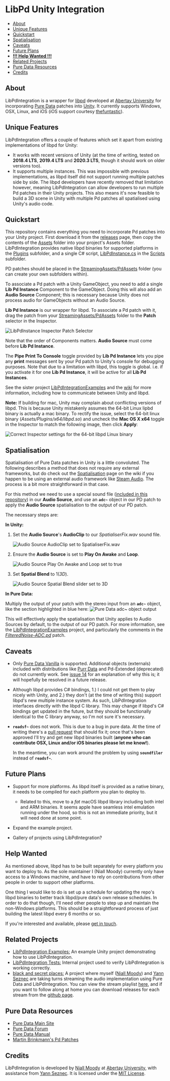 # LibPd Unity Integration

- [About](#about)
- [Unique Features](#unique-features)
- [Quickstart](#quickstart)
- [Spatialisation](#spatialisation)
- [Caveats](#caveats)
- [Future Plans](#future-plans)
- **[!!! Help Wanted !!!](#help-wanted)**
- [Related Projects](#related-projects)
- [Pure Data Resources](#pure-data-resources)
- [Credits](#credits)

## About

LibPdIntegration is a wrapper for [libpd](https://github.com/libpd/libpd) developed at [Abertay University](http://www.abertay.ac.uk) for incorporating [Pure Data](https://puredata.info/) patches into [Unity](https://unity3d.com/). It currently supports Windows, OSX, Linux, and iOS (iOS support courtesy [thefuntastic](https://github.com/thefuntastic)).

## Unique Features

LibPdIntegration offers a couple of features which set it apart from existing implementations of libpd for Unity:

- It works with recent versions of Unity (at the time of writing, tested on **2018.4 LTS**, **2019.4 LTS** and **2020.3 LTS**, though it should work on older versions too).
- It supports multiple instances. This was impossible with previous implementations, as libpd itself did not support running multiple patches side by side. The libpd developers have recently removed that limitation however, meaning LibPdIntegration can allow developers to run multiple Pd patches in their Unity projects. This also means it's now feasible to build a 3D scene in Unity with multiple Pd patches all spatialised using Unity's audio code.

## Quickstart

This repository contains everything you need to incorporate Pd patches into your Unity project. First download it from the [releases](https://github.com/LibPdIntegration/LibPdIntegration/releases) page, then copy the contents of the [Assets](Assets/) folder into your project's Assets folder. LibPdIntegration provides native libpd binaries for supported platforms in the [Plugins](Assets/Plugins/) subfolder, and a single C# script, [LibPdInstance.cs](Assets/Scripts/LibPdInstance.cs) in the [Scripts](Assets/Scripts/) subfolder.

PD patches should be placed in the [StreamingAssets/PdAssets](Assets/StreamingAssets/PdAssets/) folder (you can create your own subfolders within).

To associate a Pd patch with a Unity GameObject, you need to add a single **Lib Pd Instance** Component to the GameObject. Doing this will also add an **Audio Source** Component; this is necessary because Unity does not process audio for GameObjects without an Audio Source.

**Lib Pd Instance** is our wrapper for libpd. To associate a Pd patch with it, drag the patch from your [StreamingAssets/PdAssets](Assets/StreamingAssets/PdAssets/) folder to the **Patch** selector in the Inspector.

![LibPdInstance Inspector Patch Selector](docs/images/libpdinstance-patch.png)

Note that the order of Components matters. **Audio Source** must come before **Lib Pd Instance**.

The **Pipe Print To Console** toggle provided by **Lib Pd Instance** lets you pipe any **print** messages sent by your Pd patch to Unity's console for debugging purposes. Note that due to a limitation with libpd, this toggle is global. i.e. if you activate it for one **Lib Pd Instance**, it will be active for all **Lib Pd Instances**.

See the sister project [LibPdIntegrationExamples](https://github.com/LibPdIntegration/LibPdIntegrationExamples) and the [wiki](https://github.com/LibPdIntegration/LibPdIntegration/wiki) for more information, including how to communicate between Unity and libpd.

**Note:** If building for mac, Unity may complain about conflicting versions of libpd. This is because Unity mistakenly assumes the 64-bit Linux lipbd binary is actually a mac binary. To rectify the issue, select the 64-bit linux binary (*Assets/Plugins/x64/libpd.so*) and uncheck the **Mac OS X x64** toggle in the Inspector to match the following image, then click **Apply**:

![Correct Inspector settings for the 64-bit libpd Linux binary](docs/images/osx-linux-binary-exclusion.png)

## Spatialisation

Spatialisation of Pure Data patches in Unity is a little convoluted. The following describes a method that does not require any external frameworks, but do check out the [Spatialisation](https://github.com/LibPdIntegration/LibPdIntegration/wiki/spatialisation) page on the wiki if you happen to be using an external audio framework like [Steam Audio](https://valvesoftware.github.io/steam-audio/). The process is a bit more straightforward in that case.

For this method we need to use a special sound file ([included in this repository](https://github.com/LibPdIntegration/LibPdIntegration/blob/master/extras/SpatialiserFix.wav)) in our **Audio Source**, and use an **`adc~`** object in our PD patch to apply the **Audio Source** spatialisation to the output of our PD patch.

The necessary steps are:

**In Unity:**

1. Set the **Audio Source**'s **AudioClip** to our *SpatialiserFix.wav* sound file.

   ![Audio Source AudioClip set to SpatialiserFix.wav](docs/images/spatialiserfix-audioclip.png)

2. Ensure the **Audio Source** is set to **Play On Awake** and **Loop**.

   ![Audio Source Play On Awake and Loop set to true](docs/images/spatialiserfix-loop.png)

3. Set **Spatial Blend** to 1(_3D_).

   ![Audio Source Spatial Blend slider set to 3D](docs/images/spatialiserfix-spatialblend.png)

**In Pure Data:**

Multiply the output of your patch with the stereo input from an **`adc~`** object, like the section highlighted in blue here:
![Pure Data adc~ object output](docs/images/spatialiserfix-adc.png)

This will effectively apply the spatialisation that Unity applies to Audio Sources by default, to the output of our PD patch. For more information, see the [LibPdIntegrationExamples](https://github.com/LibPdIntegration/LibPdIntegrationExamples) project, and particularly the comments in the [_FilteredNoise-ADC.pd_](https://github.com/LibPdIntegration/LibPdIntegrationExamples/blob/master/Assets/StreamingAssets/PdAssets/SpatialisationPatches/FilteredNoise-ADC.pd) patch.

## Caveats

- Only [Pure Data Vanilla](https://puredata.info/downloads/pure-data) is supported. Additional objects (externals) included with distributions like [Purr Data](https://puredata.info/downloads/purr-data) and Pd-Extended (deprecated) do not currently work. See [issue 14](https://github.com/LibPdIntegration/LibPdIntegration/issues/14) for an explanation of why this is; it will hopefully be resolved in a future release.

- Although libpd provides C# bindings, 1.) I could not get them to play nicely with Unity, and 2.) they don't (at the time of writing this) support libpd's new multiple instance system. As such, LibPdIntegration interfaces directly with the libpd C library. This may change if libpd's C# bindings get updated in the future, but they should be functionally identical to the C library anyway, so I'm not sure it's necessary.

- **`readsf~`** does not work. This is due to a bug in pure data. At the time of writing there's a [pull request](https://github.com/pure-data/pure-data/pull/1227) that should fix it; once that's been approved I'll try and get new libpd binaries built (**anyone who can contribute OSX, Linux and/or iOS binaries please let me know!**).

  In the meantime, you can work around the problem by using **`soundfiler`** instead of **`readsf~`**.

## Future Plans

- Support for more platforms. As libpd itself is provided as a native binary, it needs to be compiled for each platform you plan to deploy to.
  - Related to this, move to a *fat* macOS libpd library including both intel and ARM binaries. It seems apple have seamless intel emulation running under the hood, so this is not an immediate priority, but it will need done at some point.

- Expand the example project.

- Gallery of projects using LibPdIntegration?

## Help Wanted

As mentioned above, libpd has to be built separately for every platform you want to deploy to. As the sole maintainer I (Niall Moody) currently only have access to a Windows machine, and have to rely on contributions from other people in order to support other platforms.

One thing I would like to do is set up a schedule for updating the repo's libpd binaries to better track libpd/pure data's own release schedules. In order to do that though, I'll need other people to step up and maintain the non-Windows platforms. This should be a straightforward process of just building the latest libpd every 6 months or so.

If you're interested and available, please [get in touch](https://github.com/LibPdIntegration/LibPdIntegration/issues/20).

## Related Projects

- [LibPdIntegration Examples:](https://github.com/LibPdIntegration/LibPdIntegrationExamples) An example Unity project demonstrating how to use LibPdIntegration.
- [LibPdIntegration Tests:](https://github.com/LibPdIntegration/LibPdIntegrationTests) Internal project used to verify LibPdIntegration is working correctly.
- [black and secret places:](https://github.com/NiallMoody/black-and-secret-places) A project where myself ([Niall Moody](http://www.niallmoody.com/)) and [Yann Seznec](https://www.yannseznec.com/) are taking turns streaming the audio implementation using Pure Data and LibPdIntegration. You can view the stream playlist [here](https://www.youtube.com/playlist?list=PL9mtAkCrEZavP0T_C4mLqKdxYD-4wURoZ), and if you want to follow along at home you can download releases for each stream from the [github page](https://github.com/NiallMoody/black-and-secret-places).

## Pure Data Resources

- [Pure Data Main Site](https://puredata.info/)
- [Pure Data Forum](https://forum.pdpatchrepo.info/)
- [Pure Data Manual](http://write.flossmanuals.net/pure-data/introduction2/)
- [Martin Brinkmann's Pd Patches](http://www.martin-brinkmann.de/pd-patches.html)

## Credits

LibPdIntegration is developed by [Niall Moody](http://www.niallmoody.com) at [Abertay University](http://www.abertay.ac.uk), with assistance from [Yann Seznec](http://www.yannseznec.com/). It is licensed under the [MIT License](LICENSE.txt).
